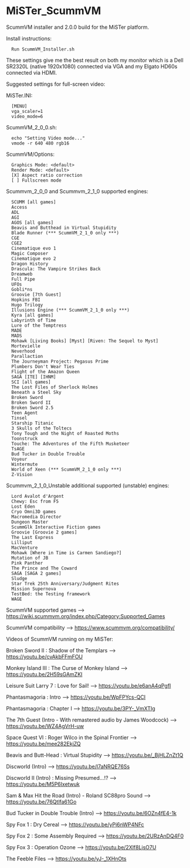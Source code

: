 # MiSTer_ScummVM
ScummVM installer and 2.0.0 build for the MiSTer platform.

Install instructions:
     
      Run ScummVM_Installer.sh

These settings give me the best result on both my monitor which is a Dell SR2320L 
(native 1920x1080) connected via VGA and my Elgato HD60s connected via HDMI. 

Suggested settings for full-screen video:

MiSTer.INI:

      [MENU]
      vga_scaler=1
      video_mode=6

ScummVM_2_0_0.sh:

      echo "Setting Video mode..."
      vmode -r 640 480 rgb16

ScummVM/Options:

      Graphics Mode: <default>
      Render Mode: <default>
      [X] Aspect ratio correction
      [ ] Fullscreen mode

Scummvm_2_0_0 and Scummvm_2_1_0 supported engines:

      SCUMM [all games]
      Access
      ADL
      AGI
      AGOS [all games]
      Beavis and Butthead in Virtual Stupidity
	  Blade Runner (*** ScummVM_2_1_0 only ***)
      CGE
      CGE2
      Cinematique evo 1
      Magic Composer
      Cinematique evo 2
      Dragon History
      Drascula: The Vampire Strikes Back
      Dreamweb
      Full Pipe
      UFOs
      Gobli*ns
      Groovie [7th Guest]
      Hopkins FBI
      Hugo Trilogy
	  Illusions Engine (*** ScummVM_2_1_0 only ***)
	  Kyra [all games]
	  Labyrinth of Time
	  Lure of the Temptress
	  MADE
	  MADS
	  Mohawk [Living Books] [Myst] [Riven: The Sequel to Myst]
	  Mortevielle
	  Neverhood
	  Parallaction
	  The Journeyman Project: Pegasus Prime
	  Plumbers Don't Wear Ties
	  Flight of the Amazon Queen
	  SAGA [ITE] [IHNM]
	  SCI [all games]
	  The Lost Files of Sherlock Holmes
	  Beneath a Steel Sky
	  Broken Sword
	  Broken Sword II
	  Broken Sword 2.5
	  Teen Agent
	  Tinsel
	  Starship Titanic
	  3 Skulls of the Toltecs
	  Tony Tough and the Night of Roasted Moths
	  Toonstruck
	  Touche: The Adventures of the Fifth Musketeer
	  TsAGE
	  Bud Tucker in Double Trouble
	  Voyeur
	  Wintermute
	  World of Xeen (*** ScummVM_2_1_0 only ***)
	  Z-Vision

Scummvm_2_1_0_Unstable additional supported (unstable) engines:

      Lord Avalot d'Argent
	  Chewy: Esc from F5
	  Lost Eden
	  Cryo Omni3D games
	  Macromedia Director
	  Dungeon Master
	  ScummGlk Interactive Fiction games
	  Groovie [Groovie 2 games]
	  The Last Express
	  Lilliput
	  MacVenture
	  Mohawk [Where in Time is Carmen Sandiego?]
	  Mutation of JB
	  Pink Panther
	  The Prince and The Coward
	  SAGA [SAGA 2 games]
	  Sludge
	  Star Trek 25th Anniversary/Judgment Rites
	  Mission Supernova
	  TestBed: the Testing framework
	  WAGE
  	  
ScummVM supported games --> https://wiki.scummvm.org/index.php/Category:Supported_Games

ScummVM compatibility --> https://www.scummvm.org/compatibility/

Videos of ScummVM running on my MiSTer:

Broken Sword II : Shadow of the Templars --> https://youtu.be/cvAkbFFmFOU

Monkey Island III : The Curse of Monkey Island --> https://youtu.be/2H59sGAmZKI

Leisure Suit Larry 7 : Love for Sail! --> https://youtu.be/e6anA4qPgfI

Phantasmagoria : Intro --> https://youtu.be/WpFPYcs-QCI

Phantasmagoria : Chapter I --> https://youtu.be/3PY-_VmXTIg

The 7th Guest (Intro - With remastered audio by James Woodcock) --> https://youtu.be/WZ4AgVrH-uw

Space Quest VI : Roger Wilco in the Spinal Frontier --> https://youtu.be/mee282EkjZQ

Beavis and Butt-Head : Virtual Stupidity --> https://youtu.be/_BjHLZnZt1Q

Discworld (Intro) --> https://youtu.be/l7aNRQE76Ss

Discworld II (Intro) : Missing Presumed...!? --> https://youtu.be/M5P6Ixetwuk

Sam & Max Hit the Road (Intro) - Roland SC88pro Sound --> https://youtu.be/76Qtlfa61Go

Bud Tucker in Double Trouble (Intro) --> https://youtu.be/6OZn4fE4-1k

Spy Fox 1 : Dry Cereal --> https://youtu.be/yPj6nWP4NFc

Spy Fox 2 : Some Assembly Required --> https://youtu.be/2URzAnDQ4F0

Spy Fox 3 : Operation Ozone --> https://youtu.be/2Xlf8LjsO7U

The Feeble Files --> https://youtu.be/yJ-_1XHnOts
